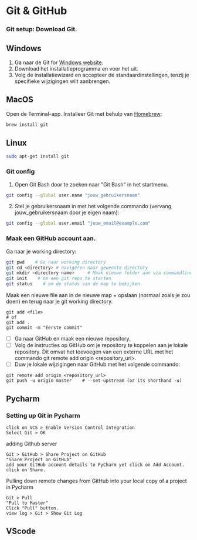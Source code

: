 # Git & GitHub

### Git setup: Download Git.
## Windows
1. Ga naar de Git for [Windows website](https://gitforwindows.org/).
2. Download het installatieprogramma en voer het uit.
3. Volg de installatiewizard en accepteer de standaardinstellingen, tenzij je specifieke wijzigingen wilt aanbrengen.

## MacOS
Open de Terminal-app.
Installeer Git met behulp van [Homebrew](https://brew.sh/):

```sh
brew install git
```

## Linux

```sh
sudo apt-get install git
```

### Git config
1. Open Git Bash door te zoeken naar "Git Bash" in het startmenu.
```sh
git config --global user.name "jouw_gebruikersnaam"
```
2. Stel je gebruikersnaam in met het volgende commando (vervang jouw_gebruikersnaam door je eigen naam):
```sh
git config --global user.email "jouw_email@example.com"
```

### Maak een GitHub account aan.




Ga naar je working directory:
```sh
git pwd    # Ga naar working directory
git cd <directory> # navigeren naar gewenste directory
git mkdir <directory name>     # Maak nieuwe folder aan via commandline of via filemanager
git init    # om een git repo te starten
git status    # om de status van de map te bekijken.
```

Maak een nieuwe file aan in de nieuwe map + opslaan (normaal zoals je zou doen)
en terug naar je git working directory.
```
git add <file>
# of
git add .
git commit -m "Eerste commit"
```
- [ ] Ga naar GitHub en maak een nieuwe repository.
- [ ] Volg de instructies op GitHub om je repository te koppelen aan je lokale repository. Dit omvat het toevoegen van een externe URL met het commando git remote add origin <repository_url>.
- [ ] Duw je lokale wijzigingen naar GitHub met het volgende commando:

```
git remote add origin <repository_url>
git push -u origin master    # --set-upstream (or its shorthand -u)

```


## Pycharm
### Setting up Git in Pycharm
```{bash}
click on VCS > Enable Version Control Integration
Select Git > OK
```
 
 adding Github server
```{Pycharm GUI}
Git > GitHub > Share Project on GitHub
"Share Project on GitHub"
add your GitHub account details to PyCharm yet click on Add Account.
click on Share.
```
 
 
 Pulling down remote changes from GitHub into your local copy of a project in Pycharm
```{pycharm GUI}
Git > Pull
"Pull to Master" 
Click "Pull" button.
view log > Git > Show Git Log
```

## VScode

```

```
